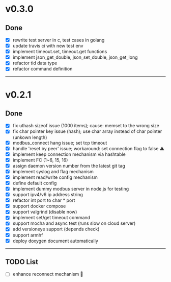# v0.3.0

## Done
- [x] rewrite test server in c, test cases in golang
- [x] update travis ci with new test env
- [x] implement timeout.set, timeout.get functions
- [x] implement json_get_double, json_set_double, json_get_long
- [x] refactor tid data type
- [x] refactor command definition

---

# v0.2.1

## Done
- [x] fix uthash sizeof issue (1000 items); cause: memset to the wrong size 
- [x] fix char pointer key issue (hash); use char array instead of char pointer (unkown length)
- [x] modbus_connect hang issue; set tcp timeout
- [x] handle 'reset by peer' issue; workaround: set connection flag to false :warning:
- [x] implement keep connection mechanism via hashtable
- [x] implement FC (1~6, 15, 16)
- [x] assign daemon version number from the latest git tag
- [x] implement syslog and flag mechanism
- [x] implement read/write config mechanism
- [x] define default config
- [x] implement dummy modbus server in node.js for testing
- [x] support ipv4/v6 ip address string
- [x] refactor int port to char * port
- [x] support docker compose
- [x] support valgrind (disable now)
- [x] implement set/get timeout command
- [x] support mocha and async test (runs slow on cloud server)
- [x] add versioneye support (depends check)
- [x] support armhf
- [x] deploy doxygen document automatically

---

## TODO List

- [ ] enhance reconnect mechanism :clap:

